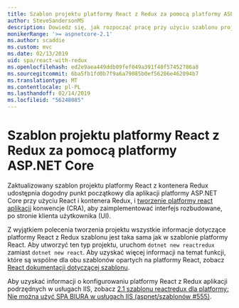 ```yaml
---
title: Szablon projektu platformy React z Redux za pomocą platformy ASP.NET Core
author: SteveSandersonMS
description: Dowiedz się, jak rozpocząć pracę przy użyciu szablonu projektu ASP.NET Core jednej strony aplikacji (SPA) dla platformy React z kontenera Redux i utworzyć react aplikacji.
monikerRange: '>= aspnetcore-2.1'
ms.author: scaddie
ms.custom: mvc
ms.date: 02/13/2019
uid: spa/react-with-redux
ms.openlocfilehash: ed2e9aea449ddb09fef049a391f40f57452786a8
ms.sourcegitcommit: 6ba5fb1fd0b7f9a6a79085b0ef56206e462094b7
ms.translationtype: MT
ms.contentlocale: pl-PL
ms.lasthandoff: 02/14/2019
ms.locfileid: "56248085"
---
```

# <a name="use-the-react-with-redux-project-template-with-aspnet-core"></a>Szablon projektu platformy React z Redux za pomocą platformy ASP.NET Core

Zaktualizowany szablon projektu platformy React z kontenera Redux udostępnia dogodny punkt początkowy dla aplikacji platformy ASP.NET Core przy użyciu React i kontenera Redux, i [tworzenie platformy react aplikacji](https://github.com/facebookincubator/create-react-app) konwencje (CRA), aby zaimplementować interfejs rozbudowane, po stronie klienta użytkownika (UI).

Z wyjątkiem polecenia tworzenia projektu wszystkie informacje dotyczące platformy React z Redux szablonu jest taka sama jak w szablonie platformy React. Aby utworzyć ten typ projektu, uruchom `dotnet new reactredux` zamiast `dotnet new react`. Aby uzyskać więcej informacji na temat funkcji, które są wspólne dla obu szablonów opartych na platformy React, zobacz [React dokumentacji dotyczącej szablonu](xref:spa/react).

Aby uzyskać informacji o konfigurowaniu platformy React z Redux aplikacji podrzędnych w usługach IIS, zobacz [2.1 szablonu reactredux dla platformy: Nie można użyć SPA BIURA w usługach IIS (aspnet/szablonów &num;555)](https://github.com/aspnet/Templating/issues/555).
